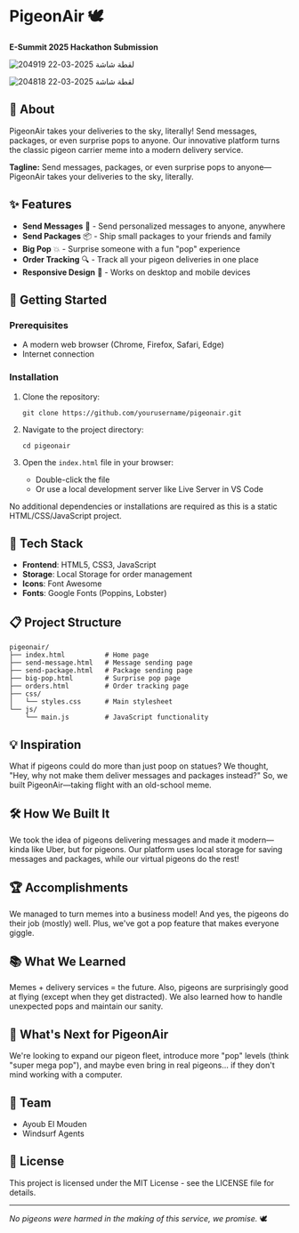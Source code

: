 # PigeonAir 🕊️

**E-Summit 2025 Hackathon Submission**


![لقطة شاشة 2025-03-22 204919](https://github.com/user-attachments/assets/8402a5f2-fbca-4000-8166-4a9f54272be9)

![لقطة شاشة 2025-03-22 204818](https://github.com/user-attachments/assets/41983436-6845-4226-a8a8-2221defe420f)

## 📜 About

PigeonAir takes your deliveries to the sky, literally! Send messages, packages, or even surprise pops to anyone. Our innovative platform turns the classic pigeon carrier meme into a modern delivery service.

**Tagline:** Send messages, packages, or even surprise pops to anyone—PigeonAir takes your deliveries to the sky, literally.

## ✨ Features

- **Send Messages** 📩 - Send personalized messages to anyone, anywhere
- **Send Packages** 📦 - Ship small packages to your friends and family
- **Big Pop** 💥 - Surprise someone with a fun "pop" experience
- **Order Tracking** 🔍 - Track all your pigeon deliveries in one place
- **Responsive Design** 📱 - Works on desktop and mobile devices

## 🚀 Getting Started

### Prerequisites

- A modern web browser (Chrome, Firefox, Safari, Edge)
- Internet connection

### Installation

1. Clone the repository:
   ```
   git clone https://github.com/yourusername/pigeonair.git
   ```

2. Navigate to the project directory:
   ```
   cd pigeonair
   ```

3. Open the `index.html` file in your browser:
   - Double-click the file
   - Or use a local development server like Live Server in VS Code

No additional dependencies or installations are required as this is a static HTML/CSS/JavaScript project.

## 🧰 Tech Stack

- **Frontend**: HTML5, CSS3, JavaScript
- **Storage**: Local Storage for order management
- **Icons**: Font Awesome
- **Fonts**: Google Fonts (Poppins, Lobster)

## 📋 Project Structure

```
pigeonair/
├── index.html          # Home page
├── send-message.html   # Message sending page
├── send-package.html   # Package sending page
├── big-pop.html        # Surprise pop page
├── orders.html         # Order tracking page
├── css/
│   └── styles.css      # Main stylesheet
└── js/
    └── main.js         # JavaScript functionality
```

## 💡 Inspiration

What if pigeons could do more than just poop on statues? We thought, "Hey, why not make them deliver messages and packages instead?" So, we built PigeonAir—taking flight with an old-school meme.

## 🛠️ How We Built It

We took the idea of pigeons delivering messages and made it modern—kinda like Uber, but for pigeons. Our platform uses local storage for saving messages and packages, while our virtual pigeons do the rest!

## 🏆 Accomplishments

We managed to turn memes into a business model! And yes, the pigeons do their job (mostly) well. Plus, we've got a pop feature that makes everyone giggle.

## 📚 What We Learned

Memes + delivery services = the future. Also, pigeons are surprisingly good at flying (except when they get distracted). We also learned how to handle unexpected pops and maintain our sanity.

## 🔮 What's Next for PigeonAir

We're looking to expand our pigeon fleet, introduce more "pop" levels (think "super mega pop"), and maybe even bring in real pigeons... if they don't mind working with a computer.

## 👥 Team

- Ayoub El Mouden
- Windsurf Agents

## 📄 License

This project is licensed under the MIT License - see the LICENSE file for details.

---

*No pigeons were harmed in the making of this service, we promise.* 🕊️
